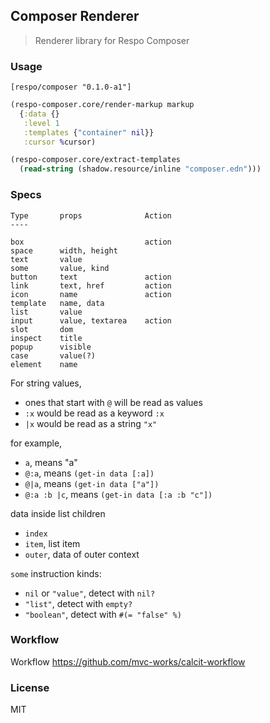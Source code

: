 
Composer Renderer
----

> Renderer library for Respo Composer

### Usage

```edn
[respo/composer "0.1.0-a1"]
```

```clojure
(respo-composer.core/render-markup markup
  {:data {}
   :level 1
   :templates {"container" nil}}
   :cursor %cursor)
```

```clojure
(respo-composer.core/extract-templates
  (read-string (shadow.resource/inline "composer.edn")))
```

### Specs

```
Type       props              Action
----

box                           action
space      width, height
text       value
some       value, kind
button     text               action
link       text, href         action
icon       name               action
template   name, data
list       value
input      value, textarea    action
slot       dom
inspect    title
popup      visible
case       value(?)
element    name
```

For string values,

* ones that start with `@` will be read as values
* `:x` would be read as a keyword `:x`
* `|x` would be read as a string `"x"`

for example,

* `a`, means "a"
* `@:a`, means `(get-in data [:a])`
* `@|a`, means `(get-in data ["a"])`
* `@:a :b |c`, means `(get-in data [:a :b "c"])`

data inside list children

* `index`
* `item`, list item
* `outer`, data of outer context

`some` instruction kinds:

* `nil` or `"value"`, detect with `nil?`
* `"list"`, detect with `empty?`
* `"boolean"`, detect with `#(= "false" %)`

### Workflow

Workflow https://github.com/mvc-works/calcit-workflow

### License

MIT
